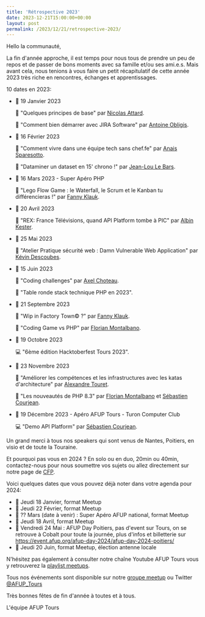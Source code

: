 ```yaml
---
title: 'Rétrospective 2023'
date: 2023-12-21T15:00:00+00:00
layout: post
permalink: /2023/12/21/retrospective-2023/
---
```

Hello la communauté,

La fin d'année approche, il est temps pour nous tous de prendre un peu de repos et de passer de bons moments avec sa famille et/ou ses ami.e.s.
Mais avant cela, nous tenions à vous faire un petit récapitulatif de cette année 2023 très riche en rencontres, échanges et apprentissages.

10 dates en 2023:
* 📅 19 Janvier 2023

  🎤 "Quelques principes de base" par [Nicolas Attard](https://twitter.com/Verzuli).

  🎤 "Comment bien démarrer avec JIRA Software" par [Antoine Obligis](https://twitter.com/AntoineObligis).

* 📅 16 Février 2023

  🎤 "Comment vivre dans une équipe tech sans chef.fe" par [Anais Sparesotto](https://twitter.com/sparesotto_an).

  🎤 "Dataminer un dataset en 15' chrono !" par [Jean-Lou Le Bars](https://twitter.com/j2lb).

* 📅 16 Mars 2023 - Super Apéro PHP

  🎤 "Lego Flow Game : le Waterfall, le Scrum et le Kanban tu différencieras !" par [Fanny Klauk](https://twitter.com/klf37).

* 📅 20 Avril 2023

  🎤 "REX: France Télévisions, quand API Platform tombe à PIC" par [Albin Kester](https://twitter.com/stakovicz).

* 📅 25 Mai 2023

  🎤 "Atelier Pratique sécurité web : Damn Vulnerable Web Application" par [Kévin Descoubes](https://twitter.com/kevindescoubes).

* 📅 15 Juin 2023

  🎤 "Coding challenges" par [Axel Choteau](https://www.linkedin.com/in/axel-choteau/).

  🎤 "Table ronde stack technique PHP en 2023".

* 📅 21 Septembre 2023

  🎤 "Wip in Factory Town© ?" par [Fanny Klauk](https://twitter.com/klf37).

  🎤 "Coding Game vs PHP" par [Florian Montalbano](https://www.linkedin.com/in/florianmontalbano/).

* 📅 19 Octobre 2023

  💻 "6ème édition Hacktoberfest Tours 2023".

* 📅 23 Novembre 2023

  🎤 "Améliorer les compétences et les infrastructures avec les katas d'architecture" par [Alexandre Touret](https://twitter.com/touret_alex).

  🎤 "Les nouveautés de PHP 8.3" par [Florian Montalbano](https://www.linkedin.com/in/florianmontalbano/) et [Sébastien Courjean](https://twitter.com/seblu37).

* 📅 19 Décembre 2023 - Apéro AFUP Tours - Turon Computer Club

  💻 "Demo API Platform" par [Sébastien Courjean](https://twitter.com/seblu37).

Un grand merci à tous nos speakers qui sont venus de Nantes, Poitiers, en visio et de toute la Touraine.

Et pourquoi pas vous en 2024 ? En solo ou en duo, 20min ou 40min, contactez-nous pour nous soumettre vos sujets ou allez directement sur notre page de [CFP](https://conference-hall.io/public/event/YLgOeNa3PtvKQ3J5Dv9d).

Voici quelques dates que vous pouvez déjà noter dans votre agenda pour 2024:
- 📅 Jeudi 18 Janvier, format Meetup
- 📅 Jeudi 22 Février, format Meetup
- 📅 ?? Mars (date à venir) : Super Apéro AFUP national, format Meetup
- 📅 Jeudi 18 Avril, format Meetup
- 📅 Vendredi 24 Mai : AFUP Day Poitiers, pas d'event sur Tours, on se retrouve à Cobalt pour toute la journée, plus d'infos et billetterie sur https://event.afup.org/afup-day-2024/afup-day-2024-poitiers/
- 📅 Jeudi 20 Juin, format Meetup, élection antenne locale

N'hésitez pas également à consulter notre chaîne Youtube AFUP Tours vous y retrouverez la [playlist meetups](https://www.youtube.com/playlist?list=PLpRM-eg0NZKM470p-7PqIpAcsk5EvWkko).


Tous nos événements sont disponible sur notre [groupe meetup](https://www.meetup.com/fr-FR/afup-tours-php/) ou Twitter [@AFUP_Tours](https://twitter.com/AFUP_Tours)

Très bonnes fêtes de fin d'année à toutes et à tous.

L'équipe AFUP Tours